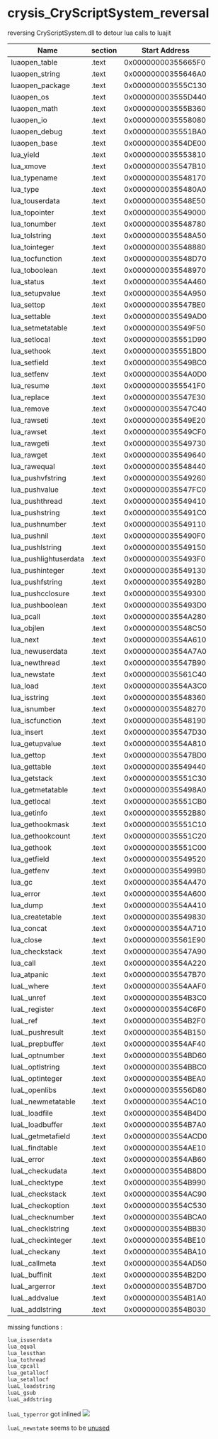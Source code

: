 # crysis_CryScriptSystem_reversal
reversing CryScriptSystem.dll to detour lua calls to luajit



|Name                    |section   |Start Address        |
|------------------------|----------|---------------------|
|luaopen_table           |.text     |0x00000000355665F0   |
|luaopen_string          |.text     |0x00000000355646A0   |
|luaopen_package         |.text     |0x000000003555C130   |
|luaopen_os              |.text     |0x000000003555D440   |
|luaopen_math            |.text     |0x000000003555B360   |
|luaopen_io              |.text     |0x0000000035558080   |
|luaopen_debug           |.text     |0x0000000035551BA0   |
|luaopen_base            |.text     |0x000000003554DE00   |
|lua_yield               |.text     |0x0000000035553810   |
|lua_xmove               |.text     |0x0000000035547B10   |
|lua_typename            |.text     |0x0000000035548170   |
|lua_type                |.text     |0x00000000355480A0   |
|lua_touserdata          |.text     |0x0000000035548E50   |
|lua_topointer           |.text     |0x0000000035549000   |
|lua_tonumber            |.text     |0x0000000035548780   |
|lua_tolstring           |.text     |0x0000000035548A50   |
|lua_tointeger           |.text     |0x0000000035548880   |
|lua_tocfunction         |.text     |0x0000000035548D70   |
|lua_toboolean           |.text     |0x0000000035548970   |
|lua_status              |.text     |0x000000003554A460   |
|lua_setupvalue          |.text     |0x000000003554A950   |
|lua_settop              |.text     |0x0000000035547BE0   |
|lua_settable            |.text     |0x0000000035549AD0   |
|lua_setmetatable        |.text     |0x0000000035549F50   |
|lua_setlocal            |.text     |0x0000000035551D90   |
|lua_sethook             |.text     |0x0000000035551BD0   |
|lua_setfield            |.text     |0x0000000035549BC0   |
|lua_setfenv             |.text     |0x000000003554A0D0   |
|lua_resume              |.text     |0x00000000355541F0   |
|lua_replace             |.text     |0x0000000035547E30   |
|lua_remove              |.text     |0x0000000035547C40   |
|lua_rawseti             |.text     |0x0000000035549E20   |
|lua_rawset              |.text     |0x0000000035549CF0   |
|lua_rawgeti             |.text     |0x0000000035549730   |
|lua_rawget              |.text     |0x0000000035549640   |
|lua_rawequal            |.text     |0x0000000035548440   |
|lua_pushvfstring        |.text     |0x0000000035549260   |
|lua_pushvalue           |.text     |0x0000000035547FC0   |
|lua_pushthread          |.text     |0x0000000035549410   |
|lua_pushstring          |.text     |0x00000000355491C0   |
|lua_pushnumber          |.text     |0x0000000035549110   |
|lua_pushnil             |.text     |0x00000000355490F0   |
|lua_pushlstring         |.text     |0x0000000035549150   |
|lua_pushlightuserdata   |.text     |0x00000000355493F0   |
|lua_pushinteger         |.text     |0x0000000035549130   |
|lua_pushfstring         |.text     |0x00000000355492B0   |
|lua_pushcclosure        |.text     |0x0000000035549300   |
|lua_pushboolean         |.text     |0x00000000355493D0   |
|lua_pcall               |.text     |0x000000003554A280   |
|lua_objlen              |.text     |0x0000000035548C50   |
|lua_next                |.text     |0x000000003554A610   |
|lua_newuserdata         |.text     |0x000000003554A7A0   |
|lua_newthread           |.text     |0x0000000035547B90   |
|lua_newstate            |.text     |0x0000000035561C40   |
|lua_load                |.text     |0x000000003554A3C0   |
|lua_isstring            |.text     |0x0000000035548360   |
|lua_isnumber            |.text     |0x0000000035548270   |
|lua_iscfunction         |.text     |0x0000000035548190   |
|lua_insert              |.text     |0x0000000035547D30   |
|lua_getupvalue          |.text     |0x000000003554A810   |
|lua_gettop              |.text     |0x0000000035547BD0   |
|lua_gettable            |.text     |0x0000000035549440   |
|lua_getstack            |.text     |0x0000000035551C30   |
|lua_getmetatable        |.text     |0x00000000355498A0   |
|lua_getlocal            |.text     |0x0000000035551CB0   |
|lua_getinfo             |.text     |0x0000000035552B80   |
|lua_gethookmask         |.text     |0x0000000035551C10   |
|lua_gethookcount        |.text     |0x0000000035551C20   |
|lua_gethook             |.text     |0x0000000035551C00   |
|lua_getfield            |.text     |0x0000000035549520   |
|lua_getfenv             |.text     |0x00000000355499B0   |
|lua_gc                  |.text     |0x000000003554A470   |
|lua_error               |.text     |0x000000003554A600   |
|lua_dump                |.text     |0x000000003554A410   |
|lua_createtable         |.text     |0x0000000035549830   |
|lua_concat              |.text     |0x000000003554A710   |
|lua_close               |.text     |0x0000000035561E90   |
|lua_checkstack          |.text     |0x0000000035547A90   |
|lua_call                |.text     |0x000000003554A220   |
|lua_atpanic             |.text     |0x0000000035547B70   |
|luaL_where              |.text     |0x000000003554AAF0   |
|luaL_unref              |.text     |0x000000003554B3C0   |
|luaL_register           |.text     |0x000000003554C6F0   |
|luaL_ref                |.text     |0x000000003554B2F0   |
|luaL_pushresult         |.text     |0x000000003554B150   |
|luaL_prepbuffer         |.text     |0x000000003554AF40   |
|luaL_optnumber          |.text     |0x000000003554BD60   |
|luaL_optlstring         |.text     |0x000000003554BBC0   |
|luaL_optinteger         |.text     |0x000000003554BEA0   |
|luaL_openlibs           |.text     |0x0000000035556D80   |
|luaL_newmetatable       |.text     |0x000000003554AC10   |
|luaL_loadfile           |.text     |0x000000003554B4D0   |
|luaL_loadbuffer         |.text     |0x000000003554B7A0   |
|luaL_getmetafield       |.text     |0x000000003554ACD0   |
|luaL_findtable          |.text     |0x000000003554AE10   |
|luaL_error              |.text     |0x000000003554AB60   |
|luaL_checkudata         |.text     |0x000000003554B8D0   |
|luaL_checktype          |.text     |0x000000003554B990   |
|luaL_checkstack         |.text     |0x000000003554AC90   |
|luaL_checkoption        |.text     |0x000000003554C530   |
|luaL_checknumber        |.text     |0x000000003554BCA0   |
|luaL_checklstring       |.text     |0x000000003554BB30   |
|luaL_checkinteger       |.text     |0x000000003554BE10   |
|luaL_checkany           |.text     |0x000000003554BA10   |
|luaL_callmeta           |.text     |0x000000003554AD50   |
|luaL_buffinit           |.text     |0x000000003554B2D0   |
|luaL_argerror           |.text     |0x000000003554B7D0   |
|luaL_addvalue           |.text     |0x000000003554B1A0   |
|luaL_addlstring         |.text     |0x000000003554B030   |







missing functions : 


```txt
lua_isuserdata
lua_equal
lua_lessthan
lua_tothread
lua_cpcall
lua_getallocf
lua_setallocf
luaL_loadstring
luaL_gsub
luaL_addstring
```
`luaL_typerror` got inlined 
![](https://i.imgur.com/SQv2atk.png)

`luaL_newstate` seems to be [unused](https://github.com/CRYTEK/CRYENGINE/blob/6c4f4df4a7a092300d630f8f89d2ebda39183c36/Code/CryEngine/CryScriptSystem/ScriptSystem.cpp#L744)
